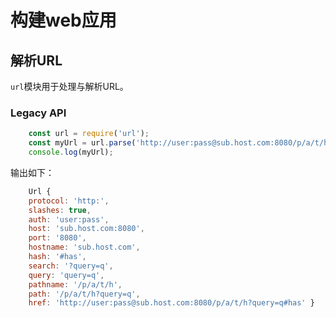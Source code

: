 # 构建web应用

## 解析URL

`url`模块用于处理与解析URL。

### Legacy API

``` javascript
    const url = require('url');
    const myUrl = url.parse('http://user:pass@sub.host.com:8080/p/a/t/h?query=q#has');
    console.log(myUrl);
```

输出如下：

``` javascript
    Url {
    protocol: 'http:',
    slashes: true,
    auth: 'user:pass',
    host: 'sub.host.com:8080',
    port: '8080',
    hostname: 'sub.host.com',
    hash: '#has',
    search: '?query=q',
    query: 'query=q',
    pathname: '/p/a/t/h',
    path: '/p/a/t/h?query=q',
    href: 'http://user:pass@sub.host.com:8080/p/a/t/h?query=q#has' }
```
